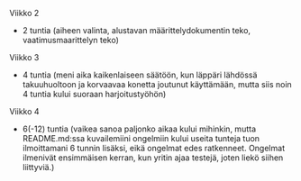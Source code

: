 Viikko 2
- 2 tuntia (aiheen valinta, alustavan määrittelydokumentin teko, vaatimusmaarittelyn teko)

Viikko 3
- 4 tuntia (meni aika kaikenlaiseen säätöön, kun läppäri lähdössä takuuhuoltoon ja korvaavaa konetta joutunut käyttämään, mutta siis noin 4 tuntia kului suoraan harjoitustyöhön)

Viikko 4
- 6(-12) tuntia (vaikea sanoa paljonko aikaa kului mihinkin, mutta README.md:ssa kuvailemiini ongelmiin kului useita tunteja tuon ilmoittamani 6 tunnin lisäksi, eikä ongelmat edes ratkenneet. Ongelmat ilmenivät ensimmäisen kerran, kun yritin ajaa testejä, joten liekö siihen liittyviä.)
